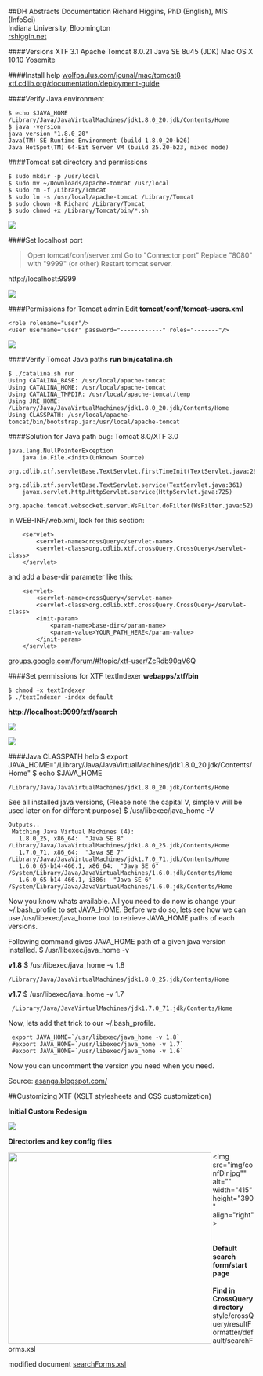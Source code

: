 ##DH Abstracts Documentation
Richard Higgins, PhD (English), MIS (InfoSci)  
Indiana University, Bloomington  
[rshiggin.net](http://www.rshiggins.net/)  

####Versions
XTF 3.1
Apache Tomcat 8.0.21
Java SE 8u45 (JDK)
Mac OS X 10.10 Yosemite

####Install help
<a href="http://wolfpaulus.com/jounal/mac/tomcat8/">wolfpaulus.com/jounal/mac/tomcat8</a>
<a href="http://xtf.cdlib.org/documentation/deployment-guide/">xtf.cdlib.org/documentation/deployment-guide</a>

####Verify Java environment
```
$ echo $JAVA_HOME    
/Library/Java/JavaVirtualMachines/jdk1.8.0_20.jdk/Contents/Home    
$ java -version    
java version "1.8.0_20"    
Java(TM) SE Runtime Environment (build 1.8.0_20-b26)    
Java HotSpot(TM) 64-Bit Server VM (build 25.20-b23, mixed mode)
```   

####Tomcat set directory and permissions    

```
$ sudo mkdir -p /usr/local    
$ sudo mv ~/Downloads/apache-tomcat /usr/local
$ sudo rm -f /Library/Tomcat
$ sudo ln -s /usr/local/apache-tomcat /Library/Tomcat
$ sudo chown -R Richard /Library/Tomcat
$ sudo chmod +x /Library/Tomcat/bin/*.sh
```

![](img/directory.jpg)     


####Set localhost port
>Open tomcat/conf/server.xml
>Go to "Connector port"
>Replace "8080" with "9999" (or other)
>Restart tomcat server.


http://localhost:9999
   

![](img/tomcat.jpg)


####Permissions for Tomcat admin
Edit __tomcat/conf/tomcat-users.xml__
```
<role rolename="user"/>
<user username="user" password="------------" roles="-------"/>
```
![](img/tomcatmgr.jpg)
 

####Verify Tomcat Java paths
__run bin/catalina.sh__     

```
$ ./catalina.sh run
Using CATALINA_BASE: /usr/local/apache-tomcat
Using CATALINA_HOME: /usr/local/apache-tomcat
Using CATALINA_TMPDIR: /usr/local/apache-tomcat/temp
Using JRE_HOME: /Library/Java/JavaVirtualMachines/jdk1.8.0_20.jdk/Contents/Home
Using CLASSPATH: /usr/local/apache-tomcat/bin/bootstrap.jar:/usr/local/apache-tomcat
```

####Solution for Java path bug: Tomcat 8.0/XTF 3.0
```
java.lang.NullPointerException
	java.io.File.<init>(Unknown Source)
	org.cdlib.xtf.servletBase.TextServlet.firstTimeInit(TextServlet.java:281)
	org.cdlib.xtf.servletBase.TextServlet.service(TextServlet.java:361)
	javax.servlet.http.HttpServlet.service(HttpServlet.java:725)
	org.apache.tomcat.websocket.server.WsFilter.doFilter(WsFilter.java:52)
```

In WEB-INF/web.xml, look for this section:
```
    <servlet>
        <servlet-name>crossQuery</servlet-name>
        <servlet-class>org.cdlib.xtf.crossQuery.CrossQuery</servlet-class>
    </servlet>
```
and add a base-dir parameter like this:
```
    <servlet>
        <servlet-name>crossQuery</servlet-name>
        <servlet-class>org.cdlib.xtf.crossQuery.CrossQuery</servlet-class>
        <init-param>
            <param-name>base-dir</param-name>
            <param-value>YOUR_PATH_HERE</param-value>
        </init-param>
    </servlet>
```
<a href="https://groups.google.com/forum/#!topic/xtf-user/ZcRdb90qV6Q">groups.google.com/forum/#!topic/xtf-user/ZcRdb90qV6Q</a>

####Set permissions for XTF textIndexer
__webapps/xtf/bin__
```
$ chmod +x textIndexer 
$ ./textIndexer -index default
```

__http://localhost:9999/xtf/search__   

![](img/home.jpg)       

![](img/results.jpg)     
      
      

####Java CLASSPATH help
$ export JAVA_HOME="/Library/Java/JavaVirtualMachines/jdk1.8.0_20.jdk/Contents/Home"
$ echo $JAVA_HOME
```
/Library/Java/JavaVirtualMachines/jdk1.8.0_20.jdk/Contents/Home
```

See all installed java versions,  (Please note the capital V, simple v will be used later on for different purpose)
$ /usr/libexec/java_home -V  
```
Outputs..
 Matching Java Virtual Machines (4):  
   1.8.0_25, x86_64:  "Java SE 8"  /Library/Java/JavaVirtualMachines/jdk1.8.0_25.jdk/Contents/Home  
   1.7.0_71, x86_64:  "Java SE 7"  /Library/Java/JavaVirtualMachines/jdk1.7.0_71.jdk/Contents/Home  
   1.6.0_65-b14-466.1, x86_64:  "Java SE 6"  /System/Library/Java/JavaVirtualMachines/1.6.0.jdk/Contents/Home  
   1.6.0_65-b14-466.1, i386:  "Java SE 6"  /System/Library/Java/JavaVirtualMachines/1.6.0.jdk/Contents/Home
```  
Now you know whats available. All you need to do now is change your ~/.bash_profile to set JAVA_HOME. Before we do so, lets see how we can use /usr/libexec/java_home tool to retrieve JAVA_HOME paths of each versions.

Following command gives JAVA_HOME path of a given java version installed.
$ /usr/libexec/java_home -v  

__v1.8__
$ /usr/libexec/java_home -v 1.8  

```
/Library/Java/JavaVirtualMachines/jdk1.8.0_25.jdk/Contents/Home
```

__v1.7__
$ /usr/libexec/java_home -v 1.7 
``` 
 /Library/Java/JavaVirtualMachines/jdk1.7.0_71.jdk/Contents/Home
```

Now, lets add that trick to our ~/.bash_profile.
```
 export JAVA_HOME=`/usr/libexec/java_home -v 1.8`  
 #export JAVA_HOME=`/usr/libexec/java_home -v 1.7`  
 #export JAVA_HOME=`/usr/libexec/java_home -v 1.6`
``` 
  
Now you can uncomment the version you need when you need.

Source: <a href="http://asanga.blogspot.com/2015/01/setting-up-multiple-javahome-versions.html">asanga.blogspot.com/</a>

##Customizing XTF (XSLT stylesheets and CSS customization)

__Initial Custom Redesign__     
      
![](img/redesign01.jpg)

__Directories and key config files__    

<img src="img/styleDir.jpg" alt="" width="415" height="390" align="left"><img src="img/confDir.jpg"" alt="" width="415" height="390" align="right">  
```  
```  
#### Default search form/start page

__Find in CrossQuery directory__  
style/crossQuery/resultFormatter/default/searchForms.xsl

  modified document [searchForms.xsl](resultFormatter/default/searchForms.xsl)  

